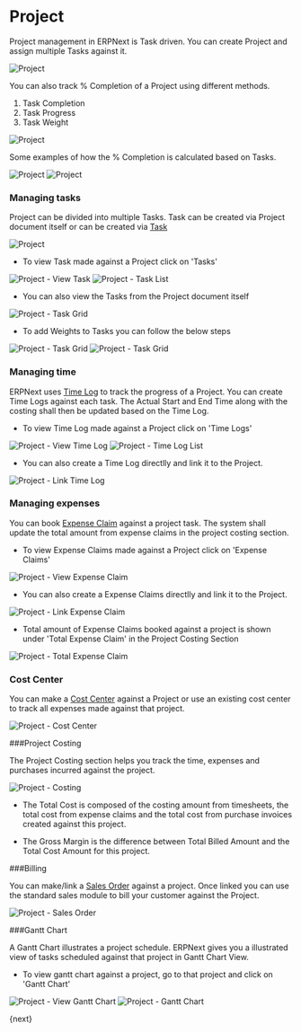# Project

Project management in ERPNext is Task driven. You can create Project and assign multiple Tasks against it.

<img class="screenshot" alt="Project" src="{{docs_base_url}}/assets/img/project/project.png">

You can also track % Completion of a Project using different methods.

  1. Task Completion
  2. Task Progress
  3. Task Weight

<img class="screenshot" alt="Project" src="{{docs_base_url}}/assets/img/project/project-percent-complete.png">

Some examples of how the % Completion is calculated based on Tasks.

<img class="screenshot" alt="Project" src="{{docs_base_url}}/assets/img/project/percent-complete-calc.png">

<img class="screenshot" alt="Project" src="{{docs_base_url}}/assets/img/project/percent-complete-formula.png">

### Managing tasks
Project can be divided into multiple Tasks.
Task can be created via Project document itself or can be created via  [Task](/docs/user/manual/en/projects/tasks.html)

<img class="screenshot" alt="Project" src="{{docs_base_url}}/assets/img/project/project_task.png">

* To view Task made against a Project click on 'Tasks'

<img class="screenshot" alt="Project - View Task" src="{{docs_base_url}}/assets/img/project/project_view_task.png">

<img class="screenshot" alt="Project - Task List" src="{{docs_base_url}}/assets/img/project/project_task_list.png">

* You can also view the Tasks from the Project document itself

<img class="screenshot" alt="Project - Task Grid" src="{{docs_base_url}}/assets/img/project/project_task_grid.png">

* To add Weights to Tasks you can follow the below steps

<img class="screenshot" alt="Project - Task Grid" src="{{docs_base_url}}/assets/img/project/tasks.png">
<img class="screenshot" alt="Project - Task Grid" src="{{docs_base_url}}/assets/img/project/task-weights.png">


### Managing time

ERPNext uses [Time Log](/docs/user/manual/en/projects/time-log.html) to track the progress of a Project.
You can create Time Logs against each task.
The Actual Start and End Time along with the costing shall then be updated based on the Time Log.

* To view Time Log made against a Project click on 'Time Logs'

<img class="screenshot" alt="Project - View Time Log" src="{{docs_base_url}}/assets/img/project/project_view_time_log.png">

<img class="screenshot" alt="Project - Time Log List" src="{{docs_base_url}}/assets/img/project/project_time_log_list.png">

* You can also create a Time Log directlly and link it to the Project.

<img class="screenshot" alt="Project - Link Time Log" src="{{docs_base_url}}/assets/img/project/project_time_log_link.png">

### Managing expenses

You can book [Expense Claim](/docs/user/manual/en/human-resources/expense-claim.html) against a project task.
The system shall update the total amount from expense claims in the project costing section.

* To view Expense Claims made against a Project click on 'Expense Claims'

<img class="screenshot" alt="Project - View Expense Claim" src="{{docs_base_url}}/assets/img/project/project_view_expense_claim.png">

* You can also create a Expense Claims directlly and link it to the Project.

<img class="screenshot" alt="Project - Link Expense Claim" src="{{docs_base_url}}/assets/img/project/project_expense_claim_link.png">

* Total amount of Expense Claims booked against a project is shown under 'Total Expense Claim' in the Project Costing Section

<img class="screenshot" alt="Project - Total Expense Claim" src="{{docs_base_url}}/assets/img/project/project_total_expense_claim.png">

### Cost Center

You can make a [Cost Center](/docs/user/manual/en/accounts/setup/cost-center.html) against a Project or use an existing cost center to track all expenses made against that project.

<img class="screenshot" alt="Project - Cost Center" src="{{docs_base_url}}/assets/img/project/project_cost_center.png">

###Project Costing

The Project Costing section helps you track the time, expenses and purchases incurred against the project.

<img class="screenshot" alt="Project - Costing" src="{{docs_base_url}}/assets/img/project/project_costing.png">

* The Total Cost is composed of the costing amount from timesheets, the total cost from expense claims and the total cost from purchase invoices created against this project.

* The Gross Margin is the difference between Total Billed Amount and the Total Cost Amount for this project.

###Billing

You can make/link a [Sales Order](/docs/user/manual/en/selling/sales-order.html) against a project. Once linked you can use the standard sales module to bill your customer against the Project.

<img class="screenshot" alt="Project - Sales Order" src="{{docs_base_url}}/assets/img/project/project_sales_order.png">

###Gantt Chart

A Gantt Chart illustrates a project schedule.
ERPNext gives you a illustrated view of tasks scheduled against that project in Gantt Chart View.

* To view gantt chart against a project, go to that project and click on 'Gantt Chart'

<img class="screenshot" alt="Project - View Gantt Chart" src="{{docs_base_url}}/assets/img/project/project_view_gantt_chart.png">

<img class="screenshot" alt="Project - Gantt Chart" src="{{docs_base_url}}/assets/img/project/project_gantt_chart.png">

{next}

